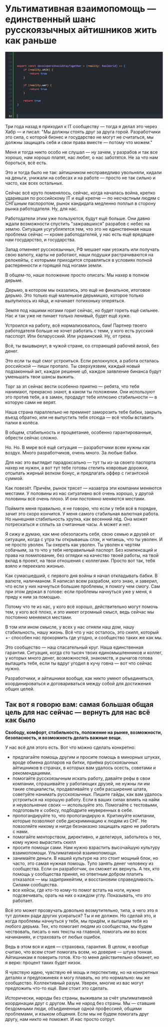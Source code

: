 # Ультимативная взаимопомощь — единственный шанс русскоязычных айтишников жить как раньше

![img](preview.png)

Три года назад я приходил к IT сообществу — тогда я делал это через Хабр — и писал: "Мы должны стоять друг за друга горой. Разработчики это сила, с которой бизнес и государство не могут не считаться, мы должны защищать себя и свои права вместе — потому что можем."

Меня и тогда никто особо не слушал — ну зачем, у разрабов и так все хорошо, нам хорошо платят, нас любят, о нас заботятся. Не за что нам бороться, всё есть. 

Это и тогда было не так: айтишником несправедливо увольняли, кидали на деньги, унижали на собесах и на работе — просто не так сильно и часто, как всех остальных.

Сейчас всё круто поменялось, сейчас, когда началась война, крепко ударившая по российскому IT и ещё крепче — по несчастным людям с СНГшным паспоротом, рынок кандидата медленно поплыл в сторону рынка работодателя. Ну, для нас. 

Работодатели этим уже пользуются, будут ещё больше. 
Они давно ждали возможности спустить "зажравшихся" разрабов с небес на землю. 
Ситуация усугублятется тем, что это не единственная наша проблема сейчас — кроме работодателей,
у нас есть ещё вредящее нам государство, и государства. 
 
Запад отменяет русскоязычных, РФ мешает нам уезжать или получать свою валюту, карты не работают, наши подушки растрачиваются на релокейты, с которыми приходится справляться в условиях полной растерянности и горящей под ногами земли.

В общем-то, наше положение просто описать: Мы нахер в полном дерьме.

Дерьмо, в котором мы оказались, это ещё не финальное, итоговое дерьмо. Это только ещё маленькое дерьмишко, которое только вылупилось из яйца, и начинает потихоньку оперяться.

Земля под нашими ногами горит сейчас, но будет гореть ещё сильнее. Нас и так уже не пинает только ленивый, будет ещё хуже.

Устроился на работу, всё нормализовалось, бам! Партнер твоего работодателя больше не хочет работать с теми, у кого есть русский пасспорт. Или беларусский. Или украинский. Ну, от греха.

Всё, ты вышвырнут, в чужой стране, со сгорающей рабочей визой, без денег. 

Это если ты ещё смог устроиться. Если релокнулся, а работа осталась российской — пиши пропало. Ты сверхуязвим, каждый новый подзаконный акт, каждое решение цб, каждое заявление бинанса будут уменьшать твои шансы выжить.

Торг за зп сейчас вести особенно приятно — ребята, что тебя нанимают, прекрасно знают, в каком ты положении. Они используют это против тебя, а в замен, продадут тебе иллюзию стабильности — в которую сами не верят.

Наша страна параллельно не преминет заморозить тебе бабки, закрыть въезд обратно, или не выпустить тебя отсюда — всё чтобы вставить палки в колёса.

В общем, стабильность и процветание, особенно гарантированные, обрести сейчас сложно.

Но. Но. В мире всё ещё ситуация — разработчики всем нужны как воздух. Много разработчиков, очень много. За любые бабки. 

Для нас это выглядит парадоксально — тут ты из-за своего паспорта нахер не нужен, а вот тут тебе готовы стелить ковровые дорожки, отсыпать жирный велком бонус, и предлагать оффер с гигантской суммой. 

Как повезёт. Причём, рынок трясет — назавтра эти компании меняются местами. У половины из нас ситуативно всё очень хорошо, у другой половины всё очень плохо. И они постоянно меняются местами.

Поймите меня правильно, я не говорю, что если у тебя всё в порядке, зачит это скоро кончится. У меня самого стабильная валютная работа. Но нынешняя стабильность хрупка, как весенний лёд. Она может потрескаться и сплыть за считанные часы. А может и нет.

Я сижу и думаю, как мне обезопасить себя, свою семью и друзей от ситуации, когда с утра ты открываешь слэк, и читаешь, что ты уволен. И не просто уволен. Ты охереть как уволен. Ты уволен к чертям собачьим, за то что у тебя неправильный паспорт. Без компенсаций и права на помилование, без оглядки на качество твоей работы, на твой вклад в проект, на твои отношения с коллегами. Просто вот так, тебя взяло и переехало жизнью.

Как сумасшедший, с первого дня войны я начал откладывать бабки. В валюте, наличманом. Я написал всем разрабом, кого знаю, и заверил, что если у них начнуться большие проблемы, я помогу чем смогу. Сам при этом держал в голове: если проблемы начнуться уже у меня, я приду к ним за помощью.

Потому что те из нас, у кого всё хорошо, действительно могут помочь тем, у кого всё плохо, и это имеет огромный смысл, ведь сейчас мы постоянно меняемся местами.

В том или ином смысле, у всех у нас отняли наш дом, нашу стабильность, нашу жизнь. Всё что у нас осталось, это скилл, который +- способен нас прокормить где угодно, и сообщество таких же как мы.

Это сообщество — наш спасательный круг. Наша единственная гарантия. Ситуация, когда сто тысяч твоих единомышленников и коллег, у которых много денег, возможностей, знакомств, и рычагов готова вытащить тебя, если ты вдруг угодил в кучу говна — вот что сейчас нужно.

Разработчики, и айтишники вообще, как никто умеют объединяться, координироваться и договариваться между собой для достижения общих целей. 

## Так вот я говорю вам: самая большая общая цель для нас сейчас — вернуть для нас всё как было

**Свободу, комфорт, стабильность, положение на рынке, возможности, безопасность, и возможность делать важные вещи.**

У нас всё для этого есть. 
Вот что можно сделать конкретно: 
- предлагайте помощь другим и просите помощь в минорных штуках, вроде обмена долларов на битки, приёма русскоязычных айтишников в странах, в которых вам удалось осесть, советами и рекомендациями.
- помогайте русскоязычным искать работу, давайте рефы в свои компании, спрашивайте у работающих друзей, не нужны ли им такие специалисты, продавливайте у себя расширение штата, советуйте нанимать русскоязычных. Пишите гайды, как вам удалось устроиться на хорошую работу. Если в ваших силах влиять на найм и неувольнение своих — используйте это.
Помогайте с тестовыми, подготовьте к собесу, подбодрите неуверенных в себе.
- пропогандируйте то, что пропогандирую я. Критикуйте компании, которые позволяют себе дискриминацию к людям из СНГ. Не повзоляйте никому и нигде безнаказно защищать идею не работать с нами. 
- помогайте менторством, директивно, и делегируя, заботьтесь о тех, кому нужно вырастить скилл
- просите помощи сами. Нам нужно взрастить высочайшую культуру взаимопомощи. Ультимативной взаимопомощи.
- занимайте деньги. В нашей культуре на это стоит мощный блок, но часто, это самая нужная помощь. Тупо занять денег человеку из сообщества. Если он разработчик, он сможет их вернуть. А тех, кто помощь у сообщества принял, но ответным добром платить отказался — мы задиприкейтим, и восстановим справедливость. Силами сообщества.
- все кейсы, где кто-то кому-то помог встать на ноги, нужно подсвечивать, орать на них о каждом углу. Показывать, что это работает. 

Всё это может прозвучать довольно возмутительно, типа, а чего это я тут должен ради других усираться? Ты и не должен. Но сделай это, и когда проблемы начнуться у тебя, мы придём, и вытащим тебя из любого дерьма. 
Тех, кто помогает людям из сообщества, мы будем чествовать, писать о них тексты на главной, помогать им во всех начинаниях, и страховать от любых ошибок. 

Ведь в этом вся и идея — страховка, гарантия. В целом, я вообще считаю, что всем стоит помогать всем, но доверие — штука тонкая. Айтишникам я поверить готов. Кто-то меня действительно обманет, но я верю: процент таких будет низок.

Я чувствую идею, чувствую её мощь и перспективу, но на конкретных деталях и предложинеях я могу плавать, но это нормально: мы же сообщество. Коллективный разум. Уверен, многие из вас могут предложить что-то ещё. Вам стоит это сделать.

Исторически, народы без страны, выживали за счёт ультимативной координации друг с другом. Мы не народ без страны. Мы — ставшие бездомными люди, объединенные одной профессией, общими проблемами, и языком общения. Если мы не будем помогать друг другу, нам никто не поможет. И нас просто сотрут.
